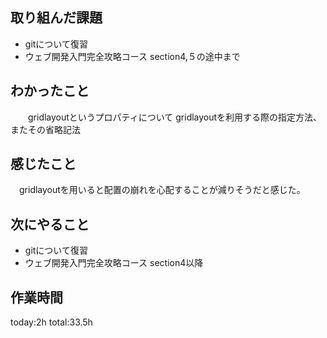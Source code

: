 ## 取り組んだ課題
*  gitについて復習
*  ウェブ開発入門完全攻略コース section4,５の途中まで
## わかったこと
　　gridlayoutというプロパティについて
   gridlayoutを利用する際の指定方法、またその省略記法
## 感じたこと
　gridlayoutを用いると配置の崩れを心配することが減りそうだと感じた。
## 次にやること
* gitについて復習
* ウェブ開発入門完全攻略コース section4以降
## 作業時間
 today:2h
 total:33.5h
